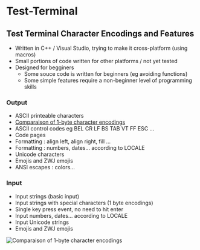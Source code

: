 # Test-Terminal

## Test Terminal Character Encodings and Features

- Written in C++ / Visual Studio, trying to make it cross-platform (using macros)
- Small portions of code written for other platforms / not yet tested
- Designed for begginers
  - Some souce code is written for beginners (eg avoiding functions)
  - Some simple features require a non-beginner level of programming skills 

### Output

- ASCII printeable characters
- [Comparaison of 1-byte character encodings](https://i.stack.imgur.com/byOVk.png)
- ASCII control codes eg BEL CR LF BS TAB VT FF ESC ...
- Code pages
- Formatting : align left, align right, fill ...
- Formatting : numbers, dates... according to LOCALE
- Unicode characters
- Emojis and ZWJ emojis
- ANSI escapes : colors...

### Input

- Input strings (basic input)
- Input strings with special characters (1 byte encodings)
- Single key press event, no need to hit enter
- Input numbers, dates... according to LOCALE
- Input Unicode strings
- Emojis and ZWJ emojis


![Comparaison of 1-byte character encodings](https://i.stack.imgur.com/byOVk.png)
